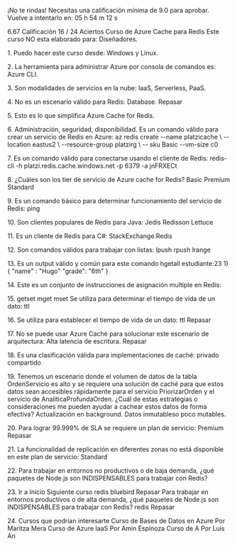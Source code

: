 ¡No te rindas!
Necesitas una calificación mínima de 
9\.0 para aprobar.
Vuelve a intentarlo en:
05 h 54 m 12 s

6\.67
Calificación
16 / 24
Aciertos
Curso de Azure Cache para Redis
Este curso NO esta elaborado para:
Diseñadores.

1\.
Puedo hacer este curso desde:
Windows y Linux.

2\.
La herramienta para administrar Azure por consola de comandos es:
Azure CLI.

3\.
Son modalidades de servicios en la nube:
IaaS, Serverless, PaaS.

4\.
No es un escenario válido para Redis:
Database.
Repasar

5\.
Esto es lo que simplifica Azure Cache for Redis.

6\.
Administración, seguridad, disponibilidad.
Es un comando válido para crear un servicio de Redis en Azure:
az redis create \-\-name platzicache \\ \-\-location eastus2 \\ \-\-resource\-group platzirg \\ \-\-
sku Basic \-\-vm\-size c0

7\.
Es un comando válido para conectarse usando el cliente de Redis:
redis\-cli \-h platzi.redis.cache.windows.net \-p 6379 \-a jnFRXECt

8\.
¿Cuáles son los tier de servicio de Azure cache for Redis?
Basic Premium Standard

9\.
Es un comando básico para determinar funcionamiento del servicio de Redis:
ping

10\.
Son clientes populares de Redis para Java:
Jedis Redisson Lettuce

11\.
Es un cliente de Redis para C\#:
StackExchange.Redis

12\.
Son comandos válidos para trabajar con listas:
lpush rpush lrange

13\.
Es un output válido y común para este comando hgetall estudiante:23
1\) { "name" : "Hugo" "grade": "6th" }

14\.
Este es un conjunto de instrucciones de asignación multiple en Redis:

15\.
getset mget mset
Se utiliza para determinar el tiempo de vida de un dato:
ttl

16\.
Se utiliza para establecer el tiempo de vida de un dato:
ttl
Repasar

17\.
No se puede usar Azure Caché para solucionar este escenario de arquitectura:
Alta latencia de escritura.
Repasar

18\.
Es una clasificación válida para implementaciones de caché:
privado compartido

19\.
Tenemos un escenario donde el volumen de datos de la tabla OrdenServicio es alto y se requiere
una solución de caché para que estos datos sean accesibles rápidamente para el servicio
PriorizarOrden y el servicio de AnaliticaProfundaOrden. ¿Cuál de estas estrategias o consideraciones
me pueden ayudar a cachear estos datos de forma efectiva?
Actualización en background. Datos inmutableso poco mutables.

20\.
Para lograr 
99\.999% de SLA se requiere un plan de servicio:
Premium
Repasar

21\.
La funcionalidad de replicación en diferentes zonas no está disponible en este plan de servicio:
Standard

22\.
Para trabajar en entornos no productivos o de baja demanda, ¿qué paquetes de Node.js son
INDISPENSABLES para trabajar con Redis?

23\.
Ir a Inicio
Siguiente curso
redis bluebird
Repasar
Para trabajar en entornos productivos o de alta demanda, ¿qué paquetes de Node.js son
INDISPENSABLES para trabajar con Redis?
redis
Repasar

24\.
Cursos que podrían interesarte
Curso de Bases de Datos en Azure
Por Maritza Mera
Curso de Azure IaaS
Por Amin Espinoza
Curso de A
Por Luis An
